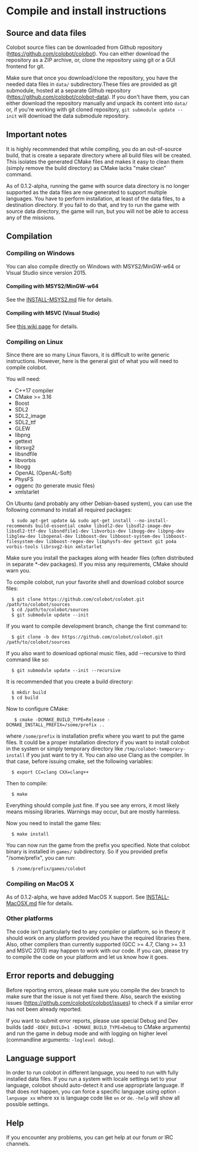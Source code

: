 # Compile and install instructions

## Source and data files

Colobot source files can be downloaded from Github repository (https://github.com/colobot/colobot). You can either download
the repository as a ZIP archive, or, clone the repository using git or a GUI frontend for git.

Make sure that once you download/clone the repository, you have the needed data files in `data/` subdirectory.These files
are provided as git submodule, hosted at a separate Github repository (https://github.com/colobot/colobot-data).
If you don't have them, you can either download the repository manually and unpack its content into `data/` or,
if you're working with git cloned repository, `git submodule update --init` will download the data submodule repository.


## Important notes

It is highly recommended that while compiling, you do an out-of-source build, that is create a separate directory where all build files
will be created. This isolates the generated CMake files and makes it easy to clean them (simply remove the build directory)
as CMake lacks "make clean" command.

As of 0.1.2-alpha, running the game with source data directory is no longer supported as the data files
are now generated to support multiple languages. You have to perform installation, at least of the data files, to a destination
directory. If you fail to do that, and try to run the game with source data directory, the game will run, but you will not be able to access
any of the missions.


## Compilation

### Compiling on Windows

You can also compile directly on Windows with MSYS2/MinGW-w64 or Visual Studio since version 2015.

#### Compiling with MSYS2/MinGW-w64

See the [INSTALL-MSYS2.md](INSTALL-MSYS2.md) file for details.

#### Compiling with MSVC (Visual Studio)

See [this wiki page](https://github.com/colobot/colobot/wiki/How-to-Build-Colobot:-Gold-Edition-Using-MSVC) for details.


### Compiling on Linux

Since there are so many Linux flavors, it is difficult to write generic instructions. However, here is the general gist of what
you will need to compile colobot.

You will need:
 * C++17 compiler
 * CMake >= 3.16
 * Boost
 * SDL2
 * SDL2_image
 * SDL2_ttf
 * GLEW
 * libpng
 * gettext
 * librsvg2
 * libsndfile
 * libvorbis
 * libogg
 * OpenAL (OpenAL-Soft)
 * PhysFS
 * oggenc (to generate music files)
 * xmlstarlet

On Ubuntu (and probably any other Debian-based system), you can use the following command to install all required packages:
```
  $ sudo apt-get update && sudo apt-get install --no-install-recommends build-essential cmake libsdl2-dev libsdl2-image-dev libsdl2-ttf-dev libsndfile1-dev libvorbis-dev libogg-dev libpng-dev libglew-dev libopenal-dev libboost-dev libboost-system-dev libboost-filesystem-dev libboost-regex-dev libphysfs-dev gettext git po4a vorbis-tools librsvg2-bin xmlstarlet
```

Make sure you install the packages along with header files (often distributed in separate *-dev packages). If you miss any requirements,
CMake should warn you.

To compile colobot, run your favorite shell and download colobot source files:
```
  $ git clone https://github.com/colobot/colobot.git /path/to/colobot/sources
  $ cd /path/to/colobot/sources
  $ git submodule update --init
```
If you want to compile development branch, change the first command to:
```
  $ git clone -b dev https://github.com/colobot/colobot.git /path/to/colobot/sources
```
If you also want to download optional music files, add --recursive to third command like so:
```
  $ git submodule update --init --recursive
```
It is recommended that you create a build directory:
```
  $ mkdir build
  $ cd build
```
Now to configure CMake:
```
   $ cmake -DCMAKE_BUILD_TYPE=Release -DCMAKE_INSTALL_PREFIX=/some/prefix ..
```
where `/some/prefix` is installation prefix where you want to put the game files. It could be a proper installation directory
if you want to install colobot in the system or simply temporary directory like `/tmp/colobot-temporary-install` if you just want to try it.
You can also use Clang as the compiler. In that case, before issuing cmake, set the following variables:
```
  $ export CC=clang CXX=clang++
```
Then to compile:
```
  $ make
```
Everything should compile just fine. If you see any errors, it most likely means missing libraries. Warnings may occur,
but are mostly harmless.

Now you need to install the game files:
```
  $ make install
```
You can now run the game from the prefix you specified. Note that colobot binary is installed in `games/` subdirectory.
So if you provided prefix "/some/prefix", you can run:
```
  $ /some/prefix/games/colobot
```

### Compiling on MacOS X

As of 0.1.2-alpha, we have added MacOS X support. See [INSTALL-MacOSX.md](INSTALL-MacOSX.md)
file for details.


### Other platforms

The code isn't particularly tied to any compiler or platform, so in theory it should work on any platform provided you have
the required libraries there.  Also, other compilers than currently supported (GCC >= 4.7, Clang >= 3.1 and MSVC 2013) may happen to work with our code.
If you can, please try to compile the code on your platform and let us know how it goes.


## Error reports and debugging

Before reporting errors, please make sure you compile the dev branch to make sure that the issue is not yet fixed there. Also, search the
existing issues (https://github.com/colobot/colobot/issues) to check if a similar error has not been already reported.

If you want to submit error reports, please use special Debug and Dev builds (add `-DDEV_BUILD=1 -DCMAKE_BUILD_TYPE=Debug` to CMake arguments)
and run the game in debug mode and with logging on higher level (commandline arguments: `-loglevel debug`).


## Language support

In order to run colobot in different language, you need to run with fully installed data files.
If you run a system with locale settings set to your language, colobot should auto-detect it and use appropriate language. If that does not happen,
you can force a specific language using option `-language xx` where xx is language code like `en` or `de`. `-help` will show all possible settings.


## Help

If you encounter any problems, you can get help at our forum or IRC channels.
